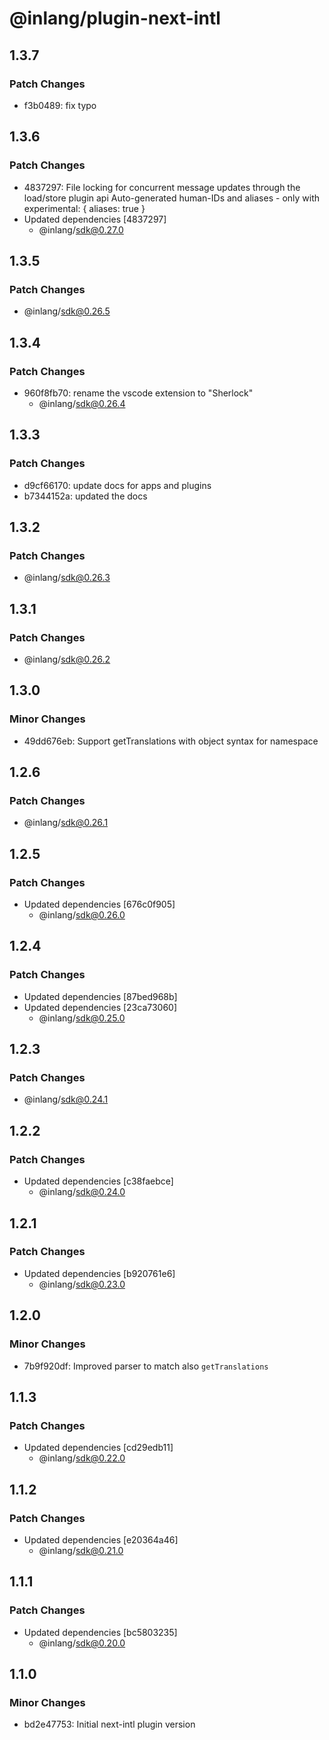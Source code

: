 # @inlang/plugin-next-intl

## 1.3.7

### Patch Changes

- f3b0489: fix typo

## 1.3.6

### Patch Changes

- 4837297: File locking for concurrent message updates through the load/store plugin api
  Auto-generated human-IDs and aliases - only with experimental: { aliases: true }
- Updated dependencies [4837297]
  - @inlang/sdk@0.27.0

## 1.3.5

### Patch Changes

- @inlang/sdk@0.26.5

## 1.3.4

### Patch Changes

- 960f8fb70: rename the vscode extension to "Sherlock"
  - @inlang/sdk@0.26.4

## 1.3.3

### Patch Changes

- d9cf66170: update docs for apps and plugins
- b7344152a: updated the docs

## 1.3.2

### Patch Changes

- @inlang/sdk@0.26.3

## 1.3.1

### Patch Changes

- @inlang/sdk@0.26.2

## 1.3.0

### Minor Changes

- 49dd676eb: Support getTranslations with object syntax for namespace

## 1.2.6

### Patch Changes

- @inlang/sdk@0.26.1

## 1.2.5

### Patch Changes

- Updated dependencies [676c0f905]
  - @inlang/sdk@0.26.0

## 1.2.4

### Patch Changes

- Updated dependencies [87bed968b]
- Updated dependencies [23ca73060]
  - @inlang/sdk@0.25.0

## 1.2.3

### Patch Changes

- @inlang/sdk@0.24.1

## 1.2.2

### Patch Changes

- Updated dependencies [c38faebce]
  - @inlang/sdk@0.24.0

## 1.2.1

### Patch Changes

- Updated dependencies [b920761e6]
  - @inlang/sdk@0.23.0

## 1.2.0

### Minor Changes

- 7b9f920df: Improved parser to match also `getTranslations`

## 1.1.3

### Patch Changes

- Updated dependencies [cd29edb11]
  - @inlang/sdk@0.22.0

## 1.1.2

### Patch Changes

- Updated dependencies [e20364a46]
  - @inlang/sdk@0.21.0

## 1.1.1

### Patch Changes

- Updated dependencies [bc5803235]
  - @inlang/sdk@0.20.0

## 1.1.0

### Minor Changes

- bd2e47753: Initial next-intl plugin version
